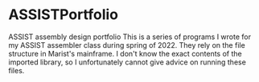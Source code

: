 # ASSISTPortfolio
ASSIST assembly design portfolio
This is a series of programs I wrote for my ASSIST assembler class during spring of 2022. They rely on the file structure in Marist's mainframe. I don't know the exact contents of the imported library, so I unfortunately cannot give advice on running these files.
